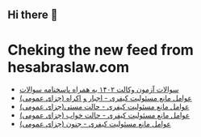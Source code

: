 ## Hi there 👋


# Cheking the new feed from hesabraslaw.com
<!-- BLOG-POST-LIST:START -->
- [سوالات  آزمون وکالت ۱۴۰۲ به همراه پاسخنامه سوالات](https://hesabraslaw.com/blog/%D8%B3%D9%88%D8%A7%D9%84%D8%A7%D8%AA-%D9%88-%D9%BE%D8%A7%D8%B3%D8%AE%D9%86%D8%A7%D9%85%D9%87-%D8%A2%D8%B2%D9%85%D9%88%D9%86-%D9%88%DA%A9%D8%A7%D9%84%D8%AA-%DB%B1%DB%B4%DB%B0%DB%B2-%D8%A8%D9%87-%D8%B5%D9%88%D8%B1%D8%AA-%DB%8C%DA%A9%D8%AC%D8%A7/)
- [عوامل مانع مسئولیت کیفری - اجبار و اکراه &lpar;جزای عمومی&rpar;](https://hesabraslaw.com/blog/%D8%B9%D9%88%D8%A7%D9%85%D9%84-%D9%85%D8%A7%D9%86%D8%B9-%D9%85%D8%B3%D8%A6%D9%88%D9%84%DB%8C%D8%AA-%DA%A9%DB%8C%D9%81%D8%B1%DB%8C-%D8%A7%D8%AC%D8%A8%D8%A7%D8%B1-%D9%88-%D8%A7%DA%A9%D8%B1%D8%A7%D9%87-%D8%AC%D8%B2%D8%A7%DB%8C-%D8%B9%D9%85%D9%88%D9%85%DB%8C/)
- [عوامل مانع مسئولیت کیفری - حالت مستی&lpar;جزای عمومی&rpar;](https://hesabraslaw.com/blog/%D8%B9%D9%88%D8%A7%D9%85%D9%84-%D9%85%D8%A7%D9%86%D8%B9-%D9%85%D8%B3%D8%A6%D9%88%D9%84%DB%8C%D8%AA-%DA%A9%DB%8C%D9%81%D8%B1%DB%8C-%D8%AD%D8%A7%D9%84%D8%AA-%D9%85%D8%B3%D8%AA%DB%8C%D8%AC%D8%B2%D8%A7%DB%8C-%D8%B9%D9%85%D9%88%D9%85%DB%8C/)
- [عوامل مانع مسئولیت کیفری - حالت خواب &lpar;جزای عمومی&rpar;](https://hesabraslaw.com/blog/%D8%B9%D9%88%D8%A7%D9%85%D9%84-%D9%85%D8%A7%D9%86%D8%B9-%D9%85%D8%B3%D8%A6%D9%88%D9%84%DB%8C%D8%AA-%DA%A9%DB%8C%D9%81%D8%B1%DB%8C-%D8%AD%D8%A7%D9%84%D8%AA-%D8%AE%D9%88%D8%A7%D8%A8-%D8%AC%D8%B2%D8%A7%DB%8C-%D8%B9%D9%85%D9%88%D9%85%DB%8C/)
- [عوامل مانع مسئولیت کیفری - جنون &lpar;جزای عمومی&rpar;](https://hesabraslaw.com/blog/%D8%B9%D9%88%D8%A7%D9%85%D9%84-%D9%85%D8%A7%D9%86%D8%B9-%D9%85%D8%B3%D8%A6%D9%88%D9%84%DB%8C%D8%AA-%DA%A9%DB%8C%D9%81%D8%B1%DB%8C-%D8%AC%D9%86%D9%88%D9%86-%D8%AC%D8%B2%D8%A7%DB%8C-%D8%B9%D9%85%D9%88%D9%85%DB%8C/)
<!-- BLOG-POST-LIST:END -->

<!--
**hessabras/hessabras** is a ✨ _special_ ✨ repository because its `README.md` (this file) appears on your GitHub profile.

Here are some ideas to get you started:

- 🔭 I’m currently working on ...
- 🌱 I’m currently learning ...
- 👯 I’m looking to collaborate on ...
- 🤔 I’m looking for help with ...
- 💬 Ask me about ...
- 📫 How to reach me: ...
- 😄 Pronouns: ...
- ⚡ Fun fact: ...
-->
